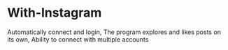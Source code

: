 # With-Instagram
Automatically connect and login,
The program explores and likes posts on its own,
Ability to connect with multiple accounts
